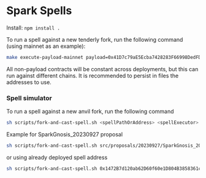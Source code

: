 # Spark Spells

Install: `npm install .`

To run a spell against a new tenderly fork, run the following command (using mainnet as an example):

```bash
make execute-payload-mainnet payload=0x41D7c79aE5Ecba7428283F66998DedFD84451e0e
```

All non-payload contracts will be constant across deployments, but this can run against different chains. It is recommended to persist in files the addresses to use.

### Spell simulator

To run a spell against a new anvil fork, run the following command 
```bash
sh scripts/fork-and-cast-spell.sh <spellPathOrAddress> <spellExecutor> <forkUrl> <forkBlockNumber> 
```

Example for SparkGnosis_20230927 proposal

```bash
sh scripts/fork-and-cast-spell.sh src/proposals/20230927/SparkGnosis_20230927.sol:SparkGnosis_20230927 0xc4218C1127cB24a0D6c1e7D25dc34e10f2625f5A https://rpc.ankr.com/gnosis 30031699
```

or using already deployed spell address

```bash
sh scripts/fork-and-cast-spell.sh 0x1472B7d120ab62D60f60e1D804B3858361c3C475 0xc4218C1127cB24a0D6c1e7D25dc34e10f2625f5A https://rpc.ankr.com/gnosis 30031699
```
